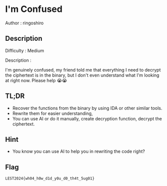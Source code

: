 # I'm Confused

Author : ringoshiro

## Description

Difficulty : Medium

Description : 

I'm genuinely confused, my friend told me that everything I need to decrypt the ciphertext is in the binary, but I don't even understand what I'm looking at right now. Please help 😭😭

## TL;DR

- Recover the functions from the binary by using IDA or other similar tools.
- Rewrite them for easier understanding,
- You can use AI or do it manually, create decryption function, decrypt the ciphertext.

## Hint 

- You know you can use AI to help you in rewriting the code right?

## Flag

```
LEST2024{wh04_h0w_d1d_y0u_d0_th4t_5ug01}
```

